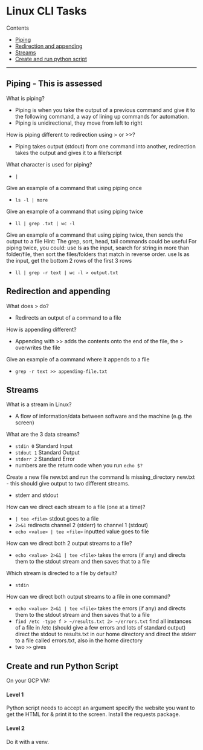 # Linux CLI Tasks

Contents
- [Piping](#piping)
- [Redirection and appending](#redirection-and-appending)
- [Streams](#streams)
- [Create and run python script](#create-and-run-python-script)

---

## Piping - This is assessed

What is piping?
- Piping is when you take the output of a previous command and give it to the following command, a way of lining up commands for automation.
- Piping is unidirectional, they move from left to right

How is piping different to redirection using > or >>?
- Piping takes output (stdout) from one command into another, redirection takes the output and gives it to a file/script

What character is used for piping?
- `|`

Give an example of a command that using piping once
- `ls -l | more`

Give an example of a command that using piping twice
- `ll | grep .txt | wc -l`

Give an example of a command that using piping twice, then sends the output to a file
Hint: The grep, sort, head, tail commands could be useful
For piping twice, you could:
use ls as the input, search for string in more than folder/file, then sort the files/folders that match in reverse order.
use ls as the input, get the bottom 2 rows of the first 3 rows
- `ll | grep -r text | wc -l > output.txt`

## Redirection and appending

What does > do?
- Redirects an output of a command to a file

How is appending different?
- Appending with >> adds the contents onto the end of the file, the > overwrites the file

Give an example of a command where it appends to a file
- `grep -r text >> appending-file.txt`


## Streams

What is a stream in Linux?
- A flow of information/data between software and the machine (e.g. the screen)

What are the 3 data streams?
- `stdin 0` Standard Input
- `stdout 1` Standard Output
- `stderr 2` Standard Error
- numbers are the return code when you run `echo $?`

Create a new file new.txt and run the command ls missing_directory new.txt - this should give output to two different streams.
- stderr and stdout

How can we direct each stream to a file (one at a time)?
- `| tee <file>` stdout goes to a file
- `2>&1` redirects channel 2 (stderr) to channel 1 (stdout)
- `echo <value> | tee <file>` inputted value goes to file

How can we direct both 2 output streams to a file?
- `echo <value> 2>&1 | tee <file>` takes the errors (if any) and directs them to the stdout stream and then saves that to a file

Which stream is directed to a file by default?
- `stdin`

How can we direct both output streams to a file in one command?
- `echo <value> 2>&1 | tee <file>` takes the errors (if any) and directs them to the stdout stream and then saves that to a file
- `find /etc -type f > ~/results.txt 2> ~/errors.txt` find all instances of a file in /etc (should give a few errors and lots of standard output) direct the stdout to results.txt in our home directory and direct the stderr to a file called errors.txt, also in the home directory
- two `>>` gives 

## Create and run Python Script
On your GCP VM:

#### Level 1
Python script needs to accept an argument specify the website you want to get the HTML for & print it to the screen.
Install the requests package.
#### Level 2
Do it with a venv.